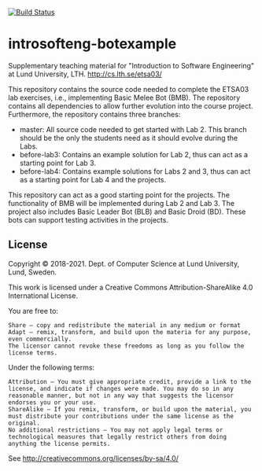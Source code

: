 [![Build Status](https://travis-ci.org/lunduniversity/introsofteng-botexample.svg?branch=master)](https://travis-ci.org/lunduniversity/introsofteng-botexample)

# introsofteng-botexample
Supplementary teaching material for "Introduction to Software Engineering" at Lund University, LTH. http://cs.lth.se/etsa03/

This repository contains the source code needed to complete the ETSA03 lab exercises, i.e., implementing Basic Melee Bot (BMB). The repository contains all dependencies to allow further evolution into the course project. Furthermore, the repository contains three branches:

- master: All source code needed to get started with Lab 2. This branch should be the only the students need as it should evolve during the Labs.
- before-lab3: Contains an example solution for Lab 2, thus can act as a starting point for Lab 3.
- before-lab4: Contains example solutions for Labs 2 and 3, thus can act as a starting point for Lab 4 and the projects.

This repository can act as a good starting point for the projects. The functionality of BMB will be implemented during Lab 2 and Lab 3. The project also includes Basic Leader Bot (BLB) and Basic Droid (BD). These bots can support testing activities in the projects.

## License

Copyright © 2018-2021. Dept. of Computer Science at Lund University, Lund, Sweden.

This work is licensed under a Creative Commons Attribution-ShareAlike 4.0 International License.

You are free to:

    Share — copy and redistribute the material in any medium or format
    Adapt — remix, transform, and build upon the materia for any purpose, even commercially.
    The licensor cannot revoke these freedoms as long as you follow the license terms.

Under the following terms:

    Attribution — You must give appropriate credit, provide a link to the license, and indicate if changes were made. You may do so in any reasonable manner, but not in any way that suggests the licensor endorses you or your use.
    ShareAlike — If you remix, transform, or build upon the material, you must distribute your contributions under the same license as the original.
    No additional restrictions — You may not apply legal terms or technological measures that legally restrict others from doing anything the license permits.

See http://creativecommons.org/licenses/by-sa/4.0/
